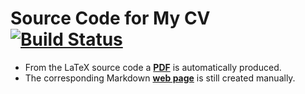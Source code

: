 # Source Code for My CV [![Build Status](https://travis-ci.org/pothitos/CV.svg?branch=master)](https://travis-ci.org/pothitos/CV)

 - From the LaTeX source code a
   [__PDF__](http://di.uoa.gr/~pothitos/PothitosCV.pdf) is
   automatically produced.
 - The corresponding Markdown [__web
   page__](http://di.uoa.gr/~pothitos) is still created
   manually.
